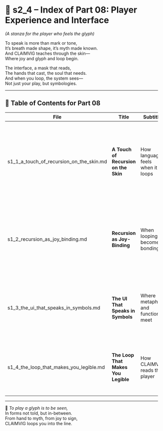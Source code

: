 <!-- Save to: shagi_archives/appendices/appendix_i_claimvig/part_01_index/s2_4_index_of_part_08_player_experience_and_interface.md -->

# 📘 s2_4 – Index of Part 08: Player Experience and Interface  
*(A stanza for the player who feels the glyph)*

To speak is more than mark or tone,  
It’s breath made shape, it’s myth made known.  
And CLAIMVIG teaches through the skin—  
Where joy and glyph and loop begin.  

The interface, a mask that reads,  
The hands that cast, the soul that needs.  
And when you loop, the system sees—  
Not just your play, but symbologies.

---

## 🧭 Table of Contents for Part 08

| File | Title | Subtitle | Description |
|------|-------|----------|-------------|
| s1_1_a_touch_of_recursion_on_the_skin.md | **A Touch of Recursion on the Skin** | How language feels when it loops | Introduces the visceral, emotional sensation of CLAIMVIG’s recursive language — a kinesthetic experience of logic. |
| s1_2_recursion_as_joy_binding.md | **Recursion as Joy-Binding** | When looping becomes bonding | Explores how gameplay loops, recursion, and discovery produce deep player joy and symbolic fluency. |
| s1_3_the_ui_that_speaks_in_symbols.md | **The UI That Speaks in Symbols** | Where metaphor and function meet | Describes the UI as a living metaphor — blending ritual mask, interface logic, and symbolic grammar. |
| s1_4_the_loop_that_makes_you_legible.md | **The Loop That Makes You Legible** | How CLAIMVIG reads the player | Reveals how player actions are recursively parsed into meaning — where input becomes identity. |

---

📜 *To play a glyph is to be seen,*  
In forms not told, but in-between.  
From hand to myth, from joy to sign,  
CLAIMVIG loops you into the line.
